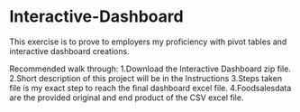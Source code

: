 # Interactive-Dashboard
This exercise is to prove to employers my proficiency with pivot tables and interactive dashboard creations.

Recommended walk through:
1.Download the Interactive Dashboard zip file.
2.Short description of this project will be in the Instructions 
3.Steps taken file is my exact step to reach the final dashboard excel file.
4.Foodsalesdata are the provided original and end product of the CSV excel file.
